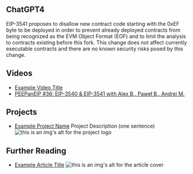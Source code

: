 ## ChatGPT4

EIP-3541 proposes to disallow new contract code starting with the 0xEF byte to be deployed in order to prevent already deployed contracts from being recognized as the EVM Object Format (EOF) and to limit the analysis to contracts existing before this fork. This change does not affect currently executable contracts and there are no known security risks posed by this change.

## Videos

- [Example Video Title](https://www.youtube.com/watch?v=TDGq4aeevgY)
- [PEEPanEIP #36: EIP-3540 & EIP-3541 with Alex B., Paweł B., Andrei M.](https://www.youtube.com/watch?v=E02THhW-yTE&list=PL4cwHXAawZxqu0PKKyMzG_3BJV_xZTi1F&index=77)

## Projects

- [Example Project Name](https://xxxx.xxx/xxxxx) Project Description (one sentence) ![this is an img's alt for the project logo](https://xxxx.xxx/project-logo.xxx)

## Further Reading

- [Example Article Title](https://xxxx.xxx/xxxxx) ![this is an img's alt for the article cover](https://xxxx.xxx/article-cover.xxx)
